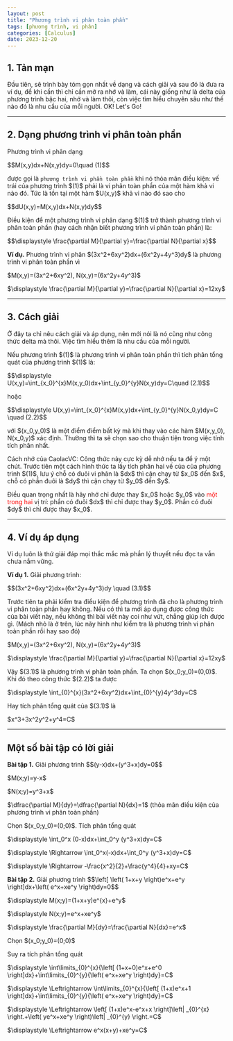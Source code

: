 ```yaml
---
layout: post
title: "Phương trình vi phân toàn phần"
tags: [phương trình, vi phân]
categories: [Calculus]
date: 2023-12-20
---
```

<h2 >1. Tản mạn</h2>
<p>Đầu tiên, sẽ trình bày tóm gọn nhất về dạng và cách giải và sau đó là đưa ra ví dụ, để khi cần thì chỉ cần mở ra nhớ và làm, cái này giống như là delta của phương trình bậc hai, nhớ và làm thôi, còn việc tìm hiểu chuyên sâu như thế nào đó là nhu cầu của mỗi người. OK! Let's Go!</p>

<!--more-->

<hr><!-------------------------------------------------->
<!----------------DẠNG CỦA PHƯƠNG TRÌNH VI PHÂN TOÀN PHẦN------------->
<h2 >2. Dạng phương trình vi phân toàn phần</h2>

  <p>Phương trình vi phân dạng</p>
  <p>$$M(x,y)dx+N(x,y)dy=0\quad (1)$$</p>
  <p>được gọi là <code>phương trình vi phần toàn phần</code> khi nó thỏa mãn điều kiện: vế trái của phương trình $(1)$ phải là vi phân toàn phần của một hàm khả vi nào đó. Tức là tồn tại một hàm $U(x,y)$ khả vi nào đó sao cho</p>
  <p>$$dU(x,y)=M(x,y)dx+N(x,y)dy$$</p>
  <p>Điều kiện để một phương trình vi phân dạng $(1)$ trở thành phương trình vi phân toàn phần (hay cách nhận biết phương trình vi phân toàn phần) là:</p>
  <p>$$\displaystyle \frac{\partial M}{\partial y}=\frac{\partial N}{\partial x}$$</p>

<p><b>Ví dụ.</b> Phương trình vi phân $(3x^2+6xy^2)dx+(6x^2y+4y^3)dy$ là phương trình vi phân toàn phần vì</p>
<p>$M(x,y)=(3x^2+6xy^2), N(x,y)=(6x^2y+4y^3)$</p>
<p>$\displaystyle \frac{\partial M}{\partial y}=\frac{\partial N}{\partial x}=12xy$</p>


<hr>

<!-------------------CÁCH GIẢI-------------------->
<h2 >3. Cách giải</h2>
<p>Ở đây ta chỉ nêu cách giải và áp dụng, nên mới nói là nó cũng như công thức delta mà thôi. Việc tìm hiểu thêm là nhu cầu của mỗi người.</p>

  <p>Nếu phương trình $(1)$ là phương trình vi phân toàn phần thì tích phân tổng quát của phương trình $(1)$ là:</p>
  <p>$$\displaystyle U(x,y)=\int_{x_0}^{x}M(x,y_0)dx+\int_{y_0}^{y}N(x,y)dy=C\quad (2.1)$$</p>
  <p>hoặc</p>
  <p>$$\displaystyle U(x,y)=\int_{x_0}^{x}M(x,y)dx+\int_{y_0}^{y}N(x_0,y)dy=C \quad (2.2)$$</p>
  <p>với $(x_0,y_0)$ là một điểm điểm bất kỳ mà khi thay vào các hàm $M(x,y_0), N(x_0,y)$ xác định. Thường thì ta sẽ chọn sao cho thuận tiện trong việc tính tích phân nhất.</p>

  <p>Cách nhớ của CaolacVC: Công thức này cực kỳ dễ nhớ nếu ta để ý một chút. Trước tiên một cách hình thức ta lấy tích phân hai vế của của phương trình $(1)$, lưu ý chỗ có đuôi vi phân là $dx$ thì cận chạy từ $x_0$ đến $x$, chỗ có phần đuôi là $dy$ thì cận chạy từ $y_0$ đến $y$.</p>
  <p>Điều quan trọng nhất là hãy nhớ chỉ được thay $x_0$ hoặc $y_0$ vào <span style="color:red">một trong hai</span> vị trí: phần có đuôi $dx$ thì chỉ được thay $y_0$. Phần có đuôi $dy$ thì chỉ được thay $x_0$.</p>




<hr>
<!-----------------------VÍ DỤ ÁP DỤNG------------------>
<h2 >4. Ví dụ áp dụng</h2>
<p>Ví dụ luôn là thứ giải đáp mọi thắc mắc mà phần lý thuyết nếu đọc ta vẫn chưa nắm vững.</p>

  <p><b>Ví dụ 1.</b> Giải phương trình:</p>
  <p>$$(3x^2+6xy^2)dx+(6x^2y+4y^3)dy \quad (3.1)$$</p>

<p>Trước tiên ta phải kiểm tra điều kiện để phương trình đã cho là phương trình vi phân toàn phần hay không. Nếu có thì ta mới áp dụng được công thức của bài viết này, nếu không thì bài viết này coi như vứt, chẳng giúp ích được gì. (Mách nhỏ là ở trên, lúc nãy hình như kiểm tra là phương trình vi phân toàn phần rồi hay sao đó)</p>
<p>$M(x,y)=(3x^2+6xy^2), N(x,y)=(6x^2y+4y^3)$</p>
<p>$\displaystyle \frac{\partial M}{\partial y}=\frac{\partial N}{\partial x}=12xy$</p>
<p>Vậy $(3.1)$ là phương trình vi phân toàn phần. Ta chọn $(x_0;y_0)=(0,0)$. Khi đó theo công thức $(2.2)$ ta được</p>
<p>$\displaystyle \int_{0}^{x}(3x^2+6xy^2)dx+\int_{0}^{y}4y^3dy=C$</p>
<p>Hay tích phân tổng quát của $(3.1)$ là</p>
<p>$x^3+3x^2y^2+y^4=C$</p>



<hr>
<h2 >Một số bài tập có lời giải</h2>


  <p><b>Bài tập 1.</b> Giải phương trình $$(y-x)dx+(y^3+x)dy=0$$</p>

<p>$M(x;y)=y-x$</p>
<p>$N(x;y)=y^3+x$</p>
<p>$\dfrac{\partial M}{dy}=\dfrac{\partial N}{dx}=1$ (thỏa mãn điều kiện của phương trình vi phân toàn phần)</p>
<p>Chọn $(x_0;y_0)=(0;0)$. Tích phân tổng quát</p>
<p>$\displaystyle \int_0^x (0-x)dx+\int_0^y (y^3+x)dy=C$</p>
<p>$\displaystyle \Rightarrow \int_0^x(-x)dx+\int_0^y (y^3+x)dy=C$</p>
<p>$\displaystyle \Rightarrow -\frac{x^2}{2}+\frac{y^4}{4}+xy=C$</p>



  <p><b>Bài tập 2.</b> Giải phương trình $$\left[ \left( 1+x+y \right)e^x+e^y \right]dx+\left( e^x+xe^y \right)dy=0$$</p>

<p>$\displaystyle M(x;y)=(1+x+y)e^{x}+e^y$</p>
<p>$\displaystyle N(x;y)=e^x+xe^y$</p>
<p>$\displaystyle \frac{\partial M}{dy}=\frac{\partial N}{dx}=e^x$</p>
<p>Chọn $(x_0;y_0)=(0;0)$</p>
<p>Suy ra tích phân tổng quát</p>
<p>$\displaystyle \int\limits_{0}^{x}{\left[ (1+x+0)e^x+e^0 \right]dx}+\int\limits_{0}^{y}{\left( e^x+xe^y \right)dy}=C$</p>
<p>$\displaystyle \Leftrightarrow \int\limits_{0}^{x}{\left[ (1+x)e^x+1 \right]dx}+\int\limits_{0}^{y}{\left( e^x+xe^y \right)dy}=C$</p>
<p>$\displaystyle \Leftrightarrow \left[ (1+x)e^x-e^x+x \right]\left| _{0}^{x} \right.+\left( ye^x+xe^y \right)\left| _{0}^{y} \right.=C$</p>
<p>$\displaystyle \Leftrightarrow e^x(x+y)+xe^y=C$</p>

<div class="fb-comments" data-href="/blog/phuong-trinh-vi-phan-toan-phan" data-width="" data-numposts="10"></div>


